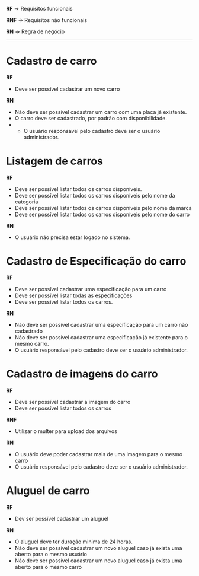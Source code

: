 **RF** => Requisitos funcionais

**RNF** => Requisitos não funcionais

**RN** => Regra de negócio

---
# Cadastro de carro

**RF**
- Deve ser possível  cadastrar um novo carro

**RN**
- Não deve ser possível cadastrar um carro com uma placa já existente.
- O carro deve ser cadastrado, por padrão com disponibilidade.
- * O usuário responsável pelo cadastro deve ser o usuário administrador.

# Listagem de carros

**RF**
- Deve ser possível listar todos os carros disponíveis.
- Deve ser possível listar todos os carros disponíveis pelo nome da categoria
- Deve ser possível listar todos os carros disponíveis pelo nome da marca
- Deve ser possível listar todos os carros disponíveis pelo nome do carro

**RN**
- O usuário não precisa estar logado no sistema.

# Cadastro de Especificação do carro

**RF**
-  Deve ser possível cadastrar uma especificação para um carro
- Deve ser possível listar todas as especificações
- Deve ser possível listar todos os carros.

**RN**
- Não deve ser possível cadastrar uma especificação para um carro não cadastrado
- Não deve ser possível cadastrar uma especificação já existente para o mesmo carro.
- O usuário responsável pelo cadastro deve ser o usuário administrador.

# Cadastro de imagens do carro

**RF**
- Deve ser possível cadastrar  a imagem do carro
- Deve ser possível listar todos os carros

**RNF**
- Utilizar o multer para upload dos arquivos

**RN**
- O usuário deve poder cadastrar mais de uma imagem para o mesmo carro
- O usuário responsável pelo cadastro deve ser o usuário administrador.


# Aluguel de carro

**RF**
- Dev ser possível cadastrar um aluguel

**RN**
- O aluguel deve ter duração minima de 24 horas.
- Não deve ser possível cadastrar um novo aluguel caso já exista uma aberto para o  mesmo usuário
- Não deve ser possível cadastrar um novo aluguel caso já exista uma aberto para o  mesmo carro
